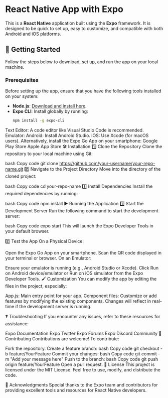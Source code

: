 # React Native App with Expo

This is a **React Native** application built using the **Expo** framework. It is designed to be quick to set up, easy to customize, and compatible with both Android and iOS platforms.



## 🚀 Getting Started

Follow the steps below to download, set up, and run the app on your local machine.

### Prerequisites

Before setting up the app, ensure that you have the following tools installed on your system:

- **Node.js**: [Download and install here](https://nodejs.org/).
- **Expo CLI**: Install globally by running:
  ```bash
  npm install -g expo-cli
Text Editor: A code editor like Visual Studio Code is recommended.
Emulator:
Android: Install Android Studio.
iOS: Use Xcode (for macOS users).
Alternatively, install the Expo Go App on your smartphone:
Google Play Store
Apple App Store
🛠 Installation
1️⃣ Clone the Repository
Clone the repository to your local machine using Git:

bash
Copy code
git clone https://github.com/your-username/your-repo-name.git
2️⃣ Navigate to the Project Directory
Move into the directory of the cloned project:

bash
Copy code
cd your-repo-name
3️⃣ Install Dependencies
Install the required dependencies by running:

bash
Copy code
npm install
▶️ Running the Application
1️⃣ Start the Development Server
Run the following command to start the development server:

bash
Copy code
expo start
This will launch the Expo Developer Tools in your default browser.

2️⃣ Test the App
On a Physical Device:

Open the Expo Go App on your smartphone.
Scan the QR code displayed in your terminal or browser.
On an Emulator:

Ensure your emulator is running (e.g., Android Studio or Xcode).
Click Run on Android device/emulator or Run on iOS simulator from the Expo Developer Tools.
🖌 Customization
You can modify the app by editing the files in the project, especially:

App.js: Main entry point for your app.
Component files: Customize or add features by modifying the existing components.
Changes will reflect in real-time if the development server is running.

❓ Troubleshooting
If you encounter any issues, refer to these resources for assistance:

Expo Documentation
Expo Twitter
Expo Forums
Expo Discord Community
🤝 Contributing
Contributions are welcome! To contribute:

Fork the repository.
Create a feature branch:
bash
Copy code
git checkout -b feature/YourFeature
Commit your changes:
bash
Copy code
git commit -m "Add your message here"
Push to the branch:
bash
Copy code
git push origin feature/YourFeature
Open a pull request.
📜 License
This project is licensed under the MIT License. Feel free to use, modify, and distribute the code.

🌟 Acknowledgments
Special thanks to the Expo team and contributors for providing excellent tools and resources for React Native developers.